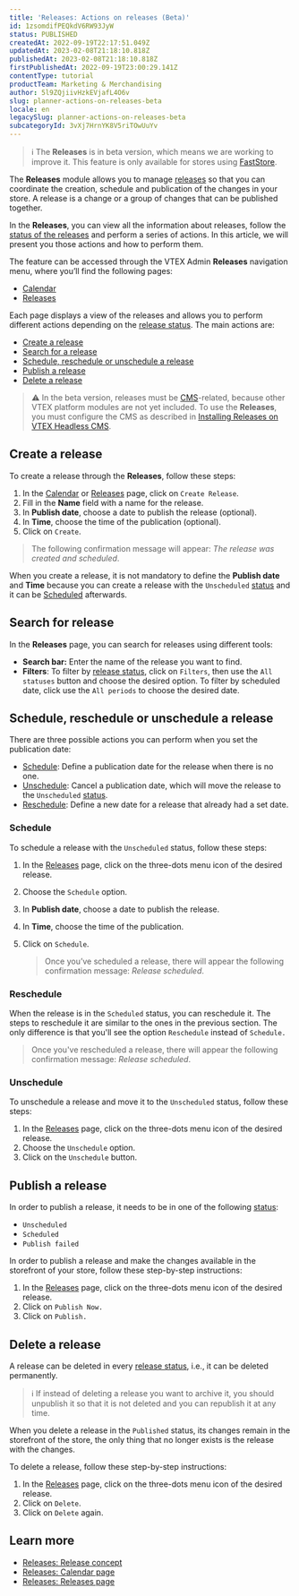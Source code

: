 ```yaml
---
title: 'Releases: Actions on releases (Beta)'
id: 1zsomdifPEQkdV6RW93JyW
status: PUBLISHED
createdAt: 2022-09-19T22:17:51.049Z
updatedAt: 2023-02-08T21:18:10.818Z
publishedAt: 2023-02-08T21:18:10.818Z
firstPublishedAt: 2022-09-19T23:00:29.141Z
contentType: tutorial
productTeam: Marketing & Merchandising
author: 5l9ZQjiivHzkEVjafL4O6v
slug: planner-actions-on-releases-beta
locale: en
legacySlug: planner-actions-on-releases-beta
subcategoryId: 3vXj7HrnYK8V5riTOwUuYv
---
```


>ℹ️ The **Releases** is in beta version, which means we are working to improve it. This feature is only available for stores using [FastStore](https://www.faststore.dev/).

The **Releases** module allows you to manage [releases](https://help.vtex.com/en/tutorial/planner-release-concept-beta--4pWhQTXG0aIIsi2TYxxRkZ) so that you can coordinate the creation, schedule and publication of the changes in your store. A release is a change or a group of changes that can be published together.

In the **Releases**, you can view all the information about releases, follow the [status of the releases](https://help.vtex.com/en/tutorial/planner-release-concept-beta--4pWhQTXG0aIIsi2TYxxRkZ#status-of-releases) and perform a series of actions. In this article, we will present you those actions and how to perform them.

The feature can be accessed through the VTEX Admin **Releases** navigation menu, where you’ll find the following pages:

* [Calendar](https://help.vtex.com/en/tutorial/planner-calendar-page-beta--46wSZ7Z5xoXQPP0xHfIx9C)
* [Releases](https://help.vtex.com/en/tutorial/planner-releases-page-beta--2p7IiVD6K8i1iRiwHph5sw)

Each page displays a view of the releases and allows you to perform different actions depending on the [release status](https://help.vtex.com/en/tutorial/planner-release-concept-beta--4pWhQTXG0aIIsi2TYxxRkZ#status-of-releases). The main actions are:

* [Create a release](#create-a-release)
* [Search for a release](#search-for-a-release)
* [Schedule, reschedule or unschedule a release](#schedule-reschedule-or-unschedule-a-release)
* [Publish a release](#publish-a-release)
* [Delete a release](#delete-a-release)

>⚠️ In the beta version, releases must be [CMS](https://help.vtex.com/en/tracks/cms--2YcpgIljVaLVQYMzxQbc3z/4yB9wSl79cArd68aRBnBZ2)-related, because other VTEX platform modules are not yet included. To use the **Releases**, you must configure the CMS as described in [Installing Releases on VTEX Headless CMS](https://www.faststore.dev/how-to-guides/cms/vtex-headless-cms/Installing%20Releases%20on%20VTEX%20Headless%20CMS).

## Create a release

To create a release through the **Releases**, follow these steps:

1. In the [Calendar](https://help.vtex.com/en/tutorial/planner-calendar-page-beta--46wSZ7Z5xoXQPP0xHfIx9C) or [Releases](https://help.vtex.com/en/tutorial/planner-releases-page-beta--2p7IiVD6K8i1iRiwHph5sw) page, click on `Create Release`.
2. Fill in the **Name** field with a name for the release.
3. In **Publish date**, choose a date to publish the release (optional).
4. In **Time**, choose the time of the publication (optional).
5. Click on `Create`.

  > The following confirmation message will appear: _The release was created and scheduled_.

When you create a release, it is not mandatory to define the **Publish date** and **Time** because you can create a release with the `Unscheduled` [status](https://help.vtex.com/en/tutorial/planner-release-concept-beta--4pWhQTXG0aIIsi2TYxxRkZ#status-of-releases) and it can be [Scheduled](#schedule) afterwards.

## Search for release

In the **Releases** page, you can search for releases using different tools:

* **Search bar:** Enter the name of the release you want to find. 
* **Filters**: To filter by [release status](https://help.vtex.com/en/tutorial/planner-release-concept-beta--4pWhQTXG0aIIsi2TYxxRkZ#status-of-releases), click on `Filters`, then use the `All statuses` <i class="fas fa-angle-down"></i> button and choose the desired option. To filter by scheduled date, click use the `All periods` <i class="fas fa-angle-down"></i> to choose the desired date.

## Schedule, reschedule or unschedule a release

There are three possible actions you can perform when you set the publication date:

* [Schedule](#schedule): Define a publication date for the release when there is no one.
* [Unschedule](#unschedule): Cancel a publication date, which will move the release to the `Unscheduled` [status](https://help.vtex.com/en/tutorial/planner-release-concept-beta--4pWhQTXG0aIIsi2TYxxRkZ#status-of-releases).
* [Reschedule](#reschedule): Define a new date for a release that already had a set date.

### Schedule

To schedule a release with the `Unscheduled` status, follow these steps:

1. In the [Releases](https://help.vtex.com/en/tutorial/planner-releases-page-beta--2p7IiVD6K8i1iRiwHph5sw) page, click on the three-dots menu icon <i class="fas fa-ellipsis-v"></i> of the desired release.
2. Choose the <i class="fal fa-calendar"></i> `Schedule` option.
3. In **Publish date**, choose a date to publish the release.
4. In **Time**, choose the time of the publication.
5. Click on `Schedule`.

   > Once you’ve scheduled a release, there will appear the following confirmation message: _Release scheduled_.

### Reschedule

When the release is in the `Scheduled` status, you can reschedule it. The steps to reschedule it are similar to the ones in the previous section. The only difference is that you'll see the option `Reschedule` instead of `Schedule.`

  > Once you've rescheduled a release, there will appear the following confirmation message: _Release scheduled_.

### Unschedule

To unschedule a release and move it to the `Unscheduled` status, follow these steps:

1. In the [Releases](https://help.vtex.com/en/tutorial/planner-releases-page-beta--2p7IiVD6K8i1iRiwHph5sw) page, click on the three-dots menu icon <i class="fas fa-ellipsis-v"></i> of the desired release.
2. Choose the <i class="fal fa-calendar"></i> `Unschedule` option.
3. Click on the `Unschedule` button.

## Publish a release

In order to publish a release, it needs to be in one of the following [status](https://help.vtex.com/en/tutorial/planner-release-concept-beta--4pWhQTXG0aIIsi2TYxxRkZ#status-of-releases):

* `Unscheduled`
* `Scheduled`
* `Publish failed`

In order to publish a release and make the changes available in the storefront of your store, follow these step-by-step instructions:

1. In the [Releases](https://help.vtex.com/en/tutorial/planner-releases-page-beta--2p7IiVD6K8i1iRiwHph5sw) page, click on the three-dots menu icon <i class="fas fa-ellipsis-v"></i> of the desired release.
2. Click on <i class="far fa-cloud-upload"></i> `Publish Now.`
3. Click on `Publish.`

## Delete a release

A release can be deleted in every [release status](https://help.vtex.com/en/tutorial/planner-release-concept-beta--4pWhQTXG0aIIsi2TYxxRkZ#status-of-releases), i.e., it can be deleted permanently.

>ℹ️ If instead of deleting a release you want to archive it, you should unpublish it so that it is not deleted and you can republish it at any time.

When you delete a release in the `Published` status, its changes remain in the storefront of the store, the only thing that no longer exists is the release with the changes.

To delete a release, follow these step-by-step instructions:

1. In the [Releases](https://help.vtex.com/en/tutorial/planner-releases-page-beta--2p7IiVD6K8i1iRiwHph5sw) page, click on the three-dots menu icon <i class="fas fa-ellipsis-v"></i> of the desired release.
2. Click on <i class="far fa-trash-alt"></i> `Delete`.
3. Click on `Delete` again.

## Learn more

* [Releases: Release concept](https://help.vtex.com/en/tutorial/planner-release-concept-beta--4pWhQTXG0aIIsi2TYxxRkZ)
* [Releases: Calendar page](https://help.vtex.com/en/tutorial/planner-calendar-page-beta--46wSZ7Z5xoXQPP0xHfIx9C)
* [Releases: Releases page](https://help.vtex.com/en/tutorial/planner-releases-page-beta--2p7IiVD6K8i1iRiwHph5sw)
